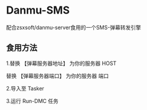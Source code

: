 # Danmu-SMS
配合zsxsoft/danmu-server食用的一个SMS-弹幕转发引擎

## 食用方法

1.替换 【弹幕服务器地址】 为你的服务器 HOST

替换 【弹幕服务器端口】 为你的服务器 端口

2.导入至 Tasker

3.运行 Run-DMC 任务
